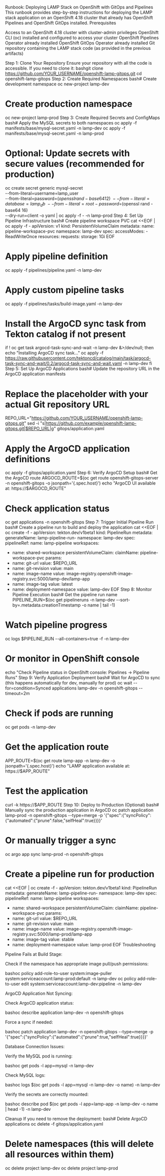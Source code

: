 Runbook: Deploying LAMP Stack on OpenShift with GitOps and Pipelines
This runbook provides step-by-step instructions for deploying the LAMP stack application on an OpenShift 4.18 cluster that already has OpenShift Pipelines and OpenShift GitOps installed.
Prerequisites

Access to an OpenShift 4.18 cluster with cluster-admin privileges
OpenShift CLI (oc) installed and configured to access your cluster
OpenShift Pipelines Operator already installed
OpenShift GitOps Operator already installed
Git repository containing the LAMP stack code (as provided in the previous artifacts)

Step 1: Clone Your Repository
Ensure your repository with all the code is accessible. If you need to clone it:
bashgit clone https://github.com/YOUR_USERNAME/openshift-lamp-gitops.git
cd openshift-lamp-gitops
Step 2: Create Required Namespaces
bash# Create development namespace
oc new-project lamp-dev

# Create production namespace
oc new-project lamp-prod
Step 3: Create Required Secrets and ConfigMaps
bash# Apply the MySQL secrets to both namespaces
oc apply -f manifests/base/mysql-secret.yaml -n lamp-dev
oc apply -f manifests/base/mysql-secret.yaml -n lamp-prod

# Optional: Update secrets with secure values (recommended for production)
oc create secret generic mysql-secret \
  --from-literal=username=lamp_user \
  --from-literal=password=$(openssl rand -base64 12) \
  --from-literal=database=lamp_db \
  --from-literal=root-password=$(openssl rand -base64 16) \
  --dry-run=client -o yaml | oc apply -f - -n lamp-prod
Step 4: Set Up Pipeline Infrastructure
bash# Create pipeline workspace PVC
cat <<EOF | oc apply -f -
apiVersion: v1
kind: PersistentVolumeClaim
metadata:
  name: pipeline-workspace-pvc
  namespace: lamp-dev
spec:
  accessModes:
    - ReadWriteOnce
  resources:
    requests:
      storage: 1Gi
EOF

# Apply pipeline definition
oc apply -f pipelines/pipeline.yaml -n lamp-dev

# Apply custom pipeline tasks
oc apply -f pipelines/tasks/build-image.yaml -n lamp-dev

# Install the ArgoCD sync task from Tekton catalog if not present
if ! oc get task argocd-task-sync-and-wait -n lamp-dev &>/dev/null; then
  echo "Installing ArgoCD sync task..."
  oc apply -f https://raw.githubusercontent.com/tektoncd/catalog/main/task/argocd-task-sync-and-wait/0.2/argocd-task-sync-and-wait.yaml -n lamp-dev
fi
Step 5: Set Up ArgoCD Applications
bash# Update the repository URL in the ArgoCD application manifests
# Replace the placeholder with your actual Git repository URL
REPO_URL="https://github.com/YOUR_USERNAME/openshift-lamp-gitops.git"
sed -i "s|https://github.com/example/openshift-lamp-gitops.git|$REPO_URL|g" gitops/application.yaml

# Apply the ArgoCD application definitions
oc apply -f gitops/application.yaml
Step 6: Verify ArgoCD Setup
bash# Get the ArgoCD route
ARGOCD_ROUTE=$(oc get route openshift-gitops-server -n openshift-gitops -o jsonpath='{.spec.host}')
echo "ArgoCD UI available at: https://$ARGOCD_ROUTE"

# Check application status
oc get applications -n openshift-gitops
Step 7: Trigger Initial Pipeline Run
bash# Create a pipeline run to build and deploy the application
cat <<EOF | oc create -f -
apiVersion: tekton.dev/v1beta1
kind: PipelineRun
metadata:
  generateName: lamp-pipeline-run-
  namespace: lamp-dev
spec:
  pipelineRef:
    name: lamp-pipeline
  workspaces:
  - name: shared-workspace
    persistentVolumeClaim:
      claimName: pipeline-workspace-pvc
  params:
  - name: git-url
    value: $REPO_URL
  - name: git-revision
    value: main
  - name: image-name
    value: image-registry.openshift-image-registry.svc:5000/lamp-dev/lamp-app
  - name: image-tag
    value: latest
  - name: deployment-namespace
    value: lamp-dev
EOF
Step 8: Monitor Pipeline Execution
bash# Get the pipeline run name
PIPELINE_RUN=$(oc get pipelineruns -n lamp-dev --sort-by=.metadata.creationTimestamp -o name | tail -1)

# Watch pipeline progress
oc logs $PIPELINE_RUN --all-containers=true -f -n lamp-dev

# Or monitor in OpenShift console
echo "Check Pipeline status in OpenShift console: Pipelines → Pipeline Runs"
Step 9: Verify Application Deployment
bash# Wait for ArgoCD to sync (this happens automatically for dev, manually for prod)
oc wait --for=condition=Synced applications lamp-dev -n openshift-gitops --timeout=2m

# Check if pods are running
oc get pods -n lamp-dev

# Get the application route
APP_ROUTE=$(oc get route lamp-app -n lamp-dev -o jsonpath='{.spec.host}')
echo "LAMP application available at: https://$APP_ROUTE"

# Test the application
curl -k https://$APP_ROUTE
Step 10: Deploy to Production (Optional)
bash# Manually sync the production application in ArgoCD
oc patch application lamp-prod -n openshift-gitops --type=merge -p '{"spec":{"syncPolicy":{"automated":{"prune":false,"selfHeal":true}}}}'

# Or manually trigger a sync
oc argo app sync lamp-prod -n openshift-gitops

# Create a pipeline run for production
cat <<EOF | oc create -f -
apiVersion: tekton.dev/v1beta1
kind: PipelineRun
metadata:
  generateName: lamp-pipeline-run-
  namespace: lamp-dev
spec:
  pipelineRef:
    name: lamp-pipeline
  workspaces:
  - name: shared-workspace
    persistentVolumeClaim:
      claimName: pipeline-workspace-pvc
  params:
  - name: git-url
    value: $REPO_URL
  - name: git-revision
    value: main
  - name: image-name
    value: image-registry.openshift-image-registry.svc:5000/lamp-prod/lamp-app
  - name: image-tag
    value: stable
  - name: deployment-namespace
    value: lamp-prod
EOF
Troubleshooting

Pipeline Fails at Build Stage:

Check if the namespace has appropriate image pull/push permissions:

bashoc policy add-role-to-user system:image-puller system:serviceaccount:lamp-prod:default -n lamp-dev
oc policy add-role-to-user edit system:serviceaccount:lamp-dev:pipeline -n lamp-dev

ArgoCD Application Not Syncing:

Check ArgoCD application status:

bashoc describe application lamp-dev -n openshift-gitops

Force a sync if needed:

bashoc patch application lamp-dev -n openshift-gitops --type=merge -p '{"spec":{"syncPolicy":{"automated":{"prune":true,"selfHeal":true}}}}'

Database Connection Issues:

Verify the MySQL pod is running:

bashoc get pods -l app=mysql -n lamp-dev

Check MySQL logs:

bashoc logs $(oc get pods -l app=mysql -n lamp-dev -o name) -n lamp-dev

Verify the secrets are correctly mounted:

bashoc describe pod $(oc get pods -l app=lamp-app -n lamp-dev -o name | head -1) -n lamp-dev


Cleanup
If you need to remove the deployment:
bash# Delete ArgoCD applications
oc delete -f gitops/application.yaml

# Delete namespaces (this will delete all resources within them)
oc delete project lamp-dev
oc delete project lamp-prod
